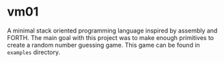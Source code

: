 # vm01

A minimal stack oriented programming language inspired by assembly and FORTH. The main goal with this project was to make enough primitives to create a random number guessing game. This game can be found in `examples` directory.

